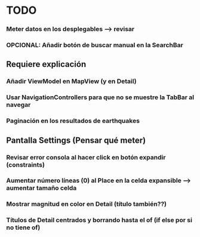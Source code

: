 
# TODO

### Meter datos en los desplegables --> revisar
### OPCIONAL: Añadir botón de buscar manual en la SearchBar

## Requiere explicación
### Añadir ViewModel en MapView (y en Detail)
### Usar NavigationControllers para que no se muestre la TabBar al navegar
### Paginación en los resultados de earthquakes

## Pantalla Settings (Pensar qué meter)


### Revisar error consola al hacer click en botón expandir (constraints)
### Aumentar número líneas (0) al Place en la celda expansible --> aumentar tamaño celda
### Mostrar magnitud en color en Detail (título también??)
### Títulos de Detail centrados y borrando hasta el of (if else por si no tiene of)


